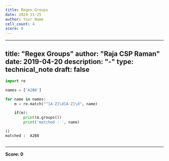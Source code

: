 ```yaml
---
title: Regex-Groups
date: 2024-11-25
author: Your Name
cell_count: 4
score: 0
---
```


---
title: "Regex Groups"
author: "Raja CSP Raman"
date: 2019-04-20
description: "-"
type: technical_note
draft: false
---

```python
import re
```


```python
names = ['A2B8']

for name in names:
    m = re.match("^[A-Z]\d[A-Z]\d", name)

    if(m):
        print(m.groups())
        print('matched : ', name)
```

    ()
    matched :  A2B8



```python

```


---
**Score: 0**
